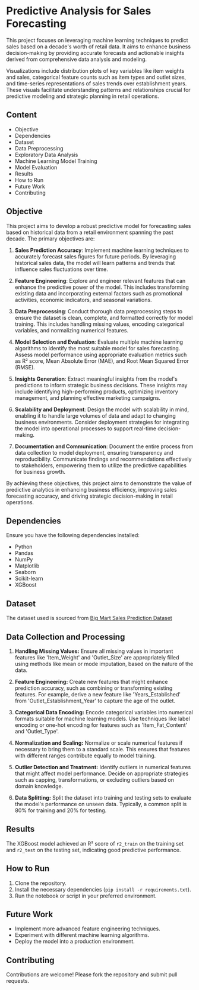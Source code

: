 # Predictive Analysis for Sales Forecasting

This project focuses on leveraging machine learning techniques to predict sales based on a decade's worth of retail data. It aims to enhance business decision-making by providing accurate forecasts and actionable insights derived from comprehensive data analysis and modeling.

Visualizations include distribution plots of key variables like item weights and sales, categorical feature counts such as item types and outlet sizes, and time-series representations of sales trends over establishment years. These visuals facilitate understanding patterns and relationships crucial for predictive modeling and strategic planning in retail operations.

## Content

- Objective
- Dependencies
- Dataset
- Data Preprocessing
- Exploratory Data Analysis
- Machine Learning Model Training
- Model Evaluation
- Results
- How to Run
- Future Work
- Contributing

## Objective

This project aims to develop a robust predictive model for forecasting sales based on historical data from a retail environment spanning the past decade. The primary objectives are:

1. **Sales Prediction Accuracy**: Implement machine learning techniques to accurately forecast sales figures for future periods. By leveraging historical sales data, the model will learn patterns and trends that influence sales fluctuations over time.

2. **Feature Engineering**: Explore and engineer relevant features that can enhance the predictive power of the model. This includes transforming existing data and incorporating external factors such as promotional activities, economic indicators, and seasonal variations.

3. **Data Preprocessing**: Conduct thorough data preprocessing steps to ensure the dataset is clean, complete, and formatted correctly for model training. This includes handling missing values, encoding categorical variables, and normalizing numerical features.

4. **Model Selection and Evaluation**: Evaluate multiple machine learning algorithms to identify the most suitable model for sales forecasting. Assess model performance using appropriate evaluation metrics such as R² score, Mean Absolute Error (MAE), and Root Mean Squared Error (RMSE).

5. **Insights Generation**: Extract meaningful insights from the model's predictions to inform strategic business decisions. These insights may include identifying high-performing products, optimizing inventory management, and planning effective marketing campaigns.

6. **Scalability and Deployment**: Design the model with scalability in mind, enabling it to handle large volumes of data and adapt to changing business environments. Consider deployment strategies for integrating the model into operational processes to support real-time decision-making.

7. **Documentation and Communication**: Document the entire process from data collection to model deployment, ensuring transparency and reproducibility. Communicate findings and recommendations effectively to stakeholders, empowering them to utilize the predictive capabilities for business growth.

By achieving these objectives, this project aims to demonstrate the value of predictive analytics in enhancing business efficiency, improving sales forecasting accuracy, and driving strategic decision-making in retail operations.

## Dependencies

Ensure you have the following dependencies installed:

- Python
- Pandas
- NumPy
- Matplotlib
- Seaborn
- Scikit-learn
- XGBoost


## Dataset

The dataset used is sourced from [Big Mart Sales Prediction Dataset](https://datahack.analyticsvidhya.com/contest/practice-problem-big-mart-sales-iii/)

## Data Collection and Processing


1. **Handling Missing Values:**
   Ensure all missing values in important features like 'Item_Weight' and 'Outlet_Size' are appropriately filled using methods like mean or mode imputation, based on the nature of the data.

2. **Feature Engineering:**
   Create new features that might enhance prediction accuracy, such as combining or transforming existing features. For example, derive a new feature like 'Years_Established' from 'Outlet_Establishment_Year' to capture the age of the outlet.

3. **Categorical Data Encoding:**
   Encode categorical variables into numerical formats suitable for machine learning models. Use techniques like label encoding or one-hot encoding for features such as 'Item_Fat_Content' and 'Outlet_Type'.

4. **Normalization and Scaling:**
   Normalize or scale numerical features if necessary to bring them to a standard scale. This ensures that features with different ranges contribute equally to model training.

5. **Outlier Detection and Treatment:**
   Identify outliers in numerical features that might affect model performance. Decide on appropriate strategies such as capping, transformations, or excluding outliers based on domain knowledge.

6. **Data Splitting:**
   Split the dataset into training and testing sets to evaluate the model's performance on unseen data. Typically, a common split is 80% for training and 20% for testing.

## Results

The XGBoost model achieved an R² score of `r2_train` on the training set and `r2_test` on the testing set, indicating good predictive performance.

## How to Run

1. Clone the repository.
2. Install the necessary dependencies (`pip install -r requirements.txt`).
3. Run the notebook or script in your preferred environment.

## Future Work

- Implement more advanced feature engineering techniques.
- Experiment with different machine learning algorithms.
- Deploy the model into a production environment.

## Contributing

Contributions are welcome! Please fork the repository and submit pull requests.
